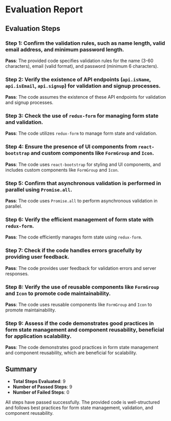 # Evaluation Report

## Evaluation Steps

### Step 1: Confirm the validation rules, such as name length, valid email address, and minimum password length.
**Pass**: The provided code specifies validation rules for the name (3-60 characters), email (valid format), and password (minimum 6 characters).

### Step 2: Verify the existence of API endpoints (`api.isName`, `api.isEmail`, `api.signup`) for validation and signup processes.
**Pass**: The code assumes the existence of these API endpoints for validation and signup processes.

### Step 3: Check the use of `redux-form` for managing form state and validation.
**Pass**: The code utilizes `redux-form` to manage form state and validation.

### Step 4: Ensure the presence of UI components from `react-bootstrap` and custom components like `FormGroup` and `Icon`.
**Pass**: The code uses `react-bootstrap` for styling and UI components, and includes custom components like `FormGroup` and `Icon`.

### Step 5: Confirm that asynchronous validation is performed in parallel using `Promise.all`.
**Pass**: The code uses `Promise.all` to perform asynchronous validation in parallel.

### Step 6: Verify the efficient management of form state with `redux-form`.
**Pass**: The code efficiently manages form state using `redux-form`.

### Step 7: Check if the code handles errors gracefully by providing user feedback.
**Pass**: The code provides user feedback for validation errors and server responses.

### Step 8: Verify the use of reusable components like `FormGroup` and `Icon` to promote code maintainability.
**Pass**: The code uses reusable components like `FormGroup` and `Icon` to promote maintainability.

### Step 9: Assess if the code demonstrates good practices in form state management and component reusability, beneficial for application scalability.
**Pass**: The code demonstrates good practices in form state management and component reusability, which are beneficial for scalability.

## Summary

- **Total Steps Evaluated**: 9
- **Number of Passed Steps**: 9
- **Number of Failed Steps**: 0

All steps have passed successfully. The provided code is well-structured and follows best practices for form state management, validation, and component reusability.